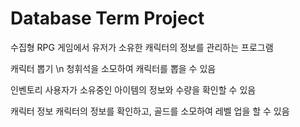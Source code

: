 # Database Term Project

 수집형 RPG 게임에서 유저가 소유한 캐릭터의 정보를 관리하는 프로그램

캐릭터 뽑기 \n
청휘석을 소모하여 캐릭터를 뽑을 수 있음

인벤토리
사용자가 소유중인 아이템의 정보와 수량을 확인할 수 있음

캐릭터 정보
캐릭터의 정보를 확인하고, 골드를 소모하여 레벨 업을 할 수 있음
